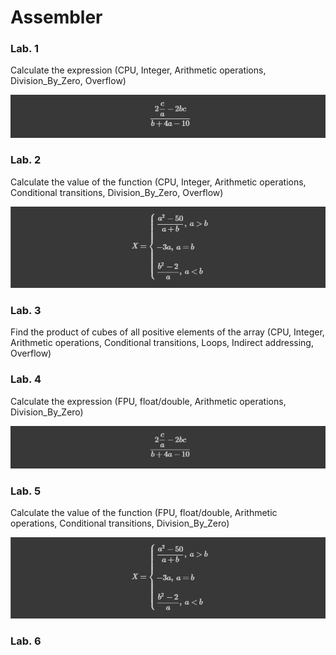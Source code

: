 # Assembler

<h3>Lab. 1</h3>
<p>Calculate the expression (CPU, Integer, Arithmetic operations, Division_By_Zero, Overflow)</p>
<img src="images/expression.png" alt="Expression">
<h3>Lab. 2</h3>
<p>Calculate the value of the function (CPU, Integer, Arithmetic operations, Conditional transitions, Division_By_Zero, Overflow)</p>
<img src="images/equals.png" alt="Equals">
<h3>Lab. 3</h3>
<p>Find the product of cubes of all positive elements of the array (CPU, Integer, Arithmetic operations, Conditional transitions, Loops, Indirect addressing, Overflow)</p>
<h3>Lab. 4</h3>
<p>Calculate the expression (FPU, float/double, Arithmetic operations, Division_By_Zero)</p>
<img src="images/expression.png" alt="Expression">
<h3>Lab. 5</h3>
<p>Calculate the value of the function (FPU, float/double, Arithmetic operations, Conditional transitions, Division_By_Zero)</p>
<img src="images/equals.png" alt="Equals">
<h3>Lab. 6</h3>
